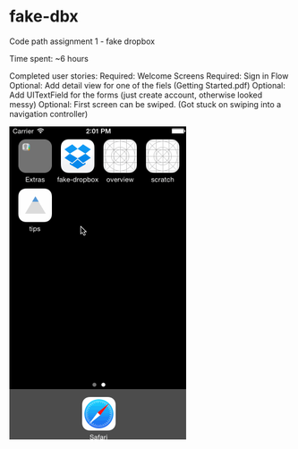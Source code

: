 # fake-dbx

Code path assignment 1 - fake dropbox

Time spent: ~6 hours

Completed user stories:
Required: Welcome Screens
Required: Sign in Flow
Optional: Add detail view for one of the fiels (Getting Started.pdf)
Optional: Add UITextField for the forms (just create account, otherwise looked messy)
Optional: First screen can be swiped. (Got stuck on swiping into a navigation controller)

![Video Walkthrough](dbx.gif)
